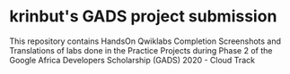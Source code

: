 # krinbut's GADS project submission
This repository contains HandsOn Qwiklabs Completion Screenshots and Translations of labs done in the Practice Projects during Phase 2 of the Google Africa Developers Scholarship (GADS) 2020 - Cloud Track
